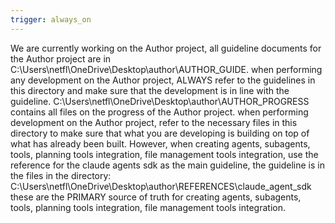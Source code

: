 ```yaml
---
trigger: always_on
---
```


We are currently working on the Author project, all guideline documents for the Author project are in C:\Users\netfl\OneDrive\Desktop\author\AUTHOR_GUIDE. when performing any development on the Author project, ALWAYS refer to the guidelines in this directory and make sure that the development is in line with the guideline. 
C:\Users\netfl\OneDrive\Desktop\author\AUTHOR_PROGRESS contains all files on the progress of the Author project. when performing development on the Author project, refer to the necessary files in this directory to make sure that what you are developing is building on top of what has already been built.
However, when creating agents, subagents, tools, planning tools integration, file management tools integration, use the reference for the claude agents sdk as the main guideline, the guideline is in the files in the directory: C:\Users\netfl\OneDrive\Desktop\author\REFERENCES\claude_agent_sdk these are the PRIMARY source of truth for creating agents, subagents, tools, planning tools integration, file management tools integration. 